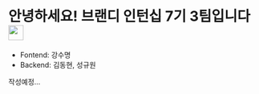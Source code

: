 # 안녕하세요! 브랜디 인턴십 7기 3팀입니다 <img src="https://raw.githubusercontent.com/MartinHeinz/MartinHeinz/master/wave.gif" width="30px">

- Fontend: 강수명
- Backend: 김동현, 성규원

작성예정...
